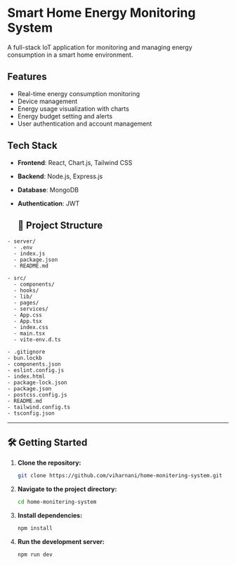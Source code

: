 # Smart Home Energy Monitoring System

A full-stack IoT application for monitoring and managing energy consumption in a smart home environment.

## Features

- Real-time energy consumption monitoring
- Device management
- Energy usage visualization with charts
- Energy budget setting and alerts
- User authentication and account management

## Tech Stack

- **Frontend**: React, Chart.js, Tailwind CSS
- **Backend**: Node.js, Express.js
- **Database**: MongoDB
- **Authentication**: JWT



  ## 🚀 Project Structure

```
- server/  
  - .env  
  - index.js  
  - package.json  
  - README.md  

- src/  
  - components/  
  - hooks/  
  - lib/  
  - pages/  
  - services/  
  - App.css  
  - App.tsx  
  - index.css  
  - main.tsx  
  - vite-env.d.ts  

- .gitignore  
- bun.lockb  
- components.json  
- eslint.config.js  
- index.html  
- package-lock.json  
- package.json  
- postcss.config.js  
- README.md  
- tailwind.config.ts  
- tsconfig.json  
```

---

## 🛠️ Getting Started

1. **Clone the repository:**
   ```bash
   git clone https://github.com/viharnani/home-monitering-system.git
   ```

2. **Navigate to the project directory:**
   ```bash
   cd home-monitering-system
   ```

3. **Install dependencies:**
   ```bash
   npm install
   ```

4. **Run the development server:**
   ```bash
   npm run dev
   ```

